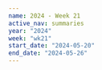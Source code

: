 ```yaml
---
name: 2024 - Week 21
active_nav: summaries
year: "2024"
week: "wk21"
start_date: "2024-05-20"
end_date: "2024-05-26"
---
```


